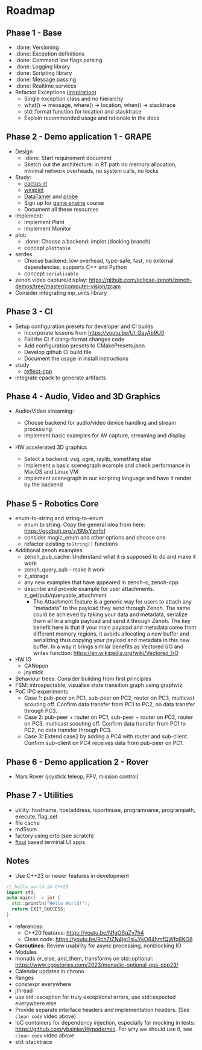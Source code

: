 # Roadmap

## Phase 1 - Base

- :done: Versioning
- :done: Exception definitions
- :done: Command line flags parsing
- :done: Logging library
- :done: Scripting library
- :done: Message passing
- :done: Realtime services
- Refactor Exceptions ([inspiration](https://youtu.be/Oy-VTqz1_58)) 
  - Single exception class and no hierarchy
  - what() -> message, where() -> location, when() -> stacktrace
  - std::format function for location and stacktrace
  - Explain recommended usage and rationale in the docs

## Phase 2 - Demo application 1 - GRAPE

- Design
  - :done: Start requirement document
  - Sketch out the architecture: in RT path no memory allocation, minimal network overheads, no system calls, no locks
- Study: 
  - [cactus-rt](https://github.com/cactusdynamics/cactus-rt)
  - [wesplot](https://github.com/cactusdynamics/wesplot)
  - [DataTamer](https://github.com/PickNikRobotics/data_tamer) and [probe](github.com/cvilas/probe)
  - Sign up for [game engine](https://pikuma.com/courses/cpp-2d-game-engine-development) course
  - Document all these resources
- Implement:
  - Implement Plant
  - Implement Monitor 
- plot:
  - :done: Choose a backend: implot (docking branch)
  - concept `plottable`
- serdes
  - Choose backend: low overhead, type-safe, fast, no external dependencies, supports C++ and Python
  - concept `serialisable`
- zenoh video capture/display: https://github.com/eclipse-zenoh/zenoh-demos/tree/master/computer-vision/zcam
- Consider integrating mp_uints library

## Phase 3 - CI

- Setup configuration presets for developer and CI builds
  - Incorporate lessons from https://youtu.be/UI_QayAb9U0
  - Fail the CI if clang-format changes code
  - Add configuration presets to CMakePresets.json
  - Develop github CI build file
  - Document the usage in install instructions
- study
  - [reflect-cpp](https://github.com/getml/reflect-cpp)
- integrate cpack to generate artifacts 

## Phase 4 - Audio, Video and 3D Graphics

- Audio/Video streaming:
  - Choose backend for audio/video device handling and stream processing
  - Implement basic examples for AV capture, streaming and display

- HW accelerated 3D graphics
  - Select a backend: vsg, ogre, raylib, something else
  - Implement a basic scenegraph example and check performance in MacOS and Linux VM
  - Implement scenegraph in our scripting language and have it render by the backend

## Phase 5 - Robotics Core

- enum-to-string and string-to-enum
  - enum to string: Copy the general idea from here: <https://godbolt.org/z/6MxYznfbf>
  - consider magic_enum and other options and choose one
  - refactor existing `toString()` functions
- Additional zenoh examples
  - zenoh_pub_cache: Understand what it is supposed to do and make it work
  - zenoh_query_sub - make it work
  - z_storage
  - any new examples that have appeared in zenoh-c, zenoh-cpp
  - describe and provide example for user attachments. z_get/pub/queryable_attachment
    - The Attachment feature is a generic way for users to attach any "metadata" to the payload they send through Zenoh. The same could be achieved by taking your data and metadata, serialize them all in a single payload and send it through Zenoh. The key benefit here is that if your main payload and metadata come from different memory regions, it avoids allocating a new buffer and serializing thus copying your payload and metadata in this new buffer. In a way it brings similar benefits as Vectored I/O and writev function: https://en.wikipedia.org/wiki/Vectored_I/O
- HW IO
  - CANopen
  - joystick
- Behaviour trees: Consider building from first principles
- FSM: introspectable, visualise state transition graph using graphviz.
- PoC IPC experiments
  - Case 1: pub-peer on PC1, sub-peer on PC2, router on PC3, multicast scouting off. Confirm data transfer from PC1 to PC2, no data transfer through PC3.
  - Case 2: pub-peer + router on PC1, sub-peer + router on PC2, router on PC3, multicast scouting off. Confirm data transfer from PC1 to PC2, no data transfer through PC3.
  - Case 3: Extend case2 by adding a PC4 with router and sub-client. Confirm sub-client on PC4 receives data from pub-peer on PC1.

## Phase 6 - Demo application 2 - Rover

- Mars Rover (joystick teleop, FPV, mission control)

## Phase 7 - Utilities

- utility: hostname, hostaddress, isportinuse, programname, programpath, execute, flag_set
- file cache
- md5sum
- factory using crtp (see scratch)
- [ftxui](https://github.com/ArthurSonzogni/FTXUI) based terminal UI apps

## Notes

- Use C++23 or newer features in development

```c++
// hello world in C++23
import std;
auto main() -> int {
  std::println("Hello World!");
  return EXIT_SUCCESS;
}
```

- references:
  - C++20 features: <https://youtu.be/N1gOSgZy7h4>
  - Clean code: <https://youtu.be/9ch7tZN4jeI?si=YkO84hmfQWfq8KO8>
- **Coroutines**: Review usability for async processing, nonblocking IO
- Modules
- monads or_else, and_them, transforms on std::optional: <https://www.cppstories.com/2023/monadic-optional-ops-cpp23/>
- Calendar updates in chrono
- Ranges
- constexpr everywhere
- jthread
- use std::exception for truly exceptional errors, use std::expected everywhere else
- Provide separate interface headers and implementation headers. (See `clean code` video above)
- IoC containers for dependency injection, especially for mocking in tests: <https://github.com/ybainier/Hypodermic>. For why we should use it, see `clean code` video above
- std::stacktrace
